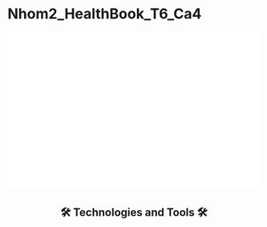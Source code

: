 # Nhom2_HealthBook_T6_Ca4
<a href="#" target="_blank">
  <img src="svg/nhom2.svg" width="1200" alt="Healthbook" />
</a>
<h2 align="center">🛠 Technologies and Tools 🛠</h2>

